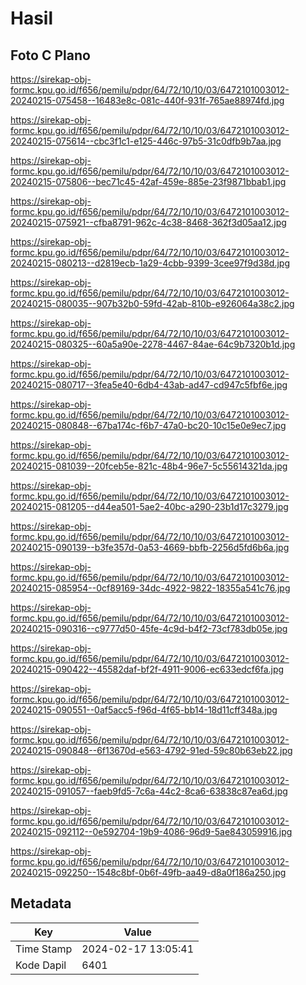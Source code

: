 # Hasil

## Foto C Plano

https://sirekap-obj-formc.kpu.go.id/f656/pemilu/pdpr/64/72/10/10/03/6472101003012-20240215-075458--16483e8c-081c-440f-931f-765ae88974fd.jpg

https://sirekap-obj-formc.kpu.go.id/f656/pemilu/pdpr/64/72/10/10/03/6472101003012-20240215-075614--cbc3f1c1-e125-446c-97b5-31c0dfb9b7aa.jpg

https://sirekap-obj-formc.kpu.go.id/f656/pemilu/pdpr/64/72/10/10/03/6472101003012-20240215-075806--bec71c45-42af-459e-885e-23f9871bbab1.jpg

https://sirekap-obj-formc.kpu.go.id/f656/pemilu/pdpr/64/72/10/10/03/6472101003012-20240215-075921--cfba8791-962c-4c38-8468-362f3d05aa12.jpg

https://sirekap-obj-formc.kpu.go.id/f656/pemilu/pdpr/64/72/10/10/03/6472101003012-20240215-080213--d2819ecb-1a29-4cbb-9399-3cee97f9d38d.jpg

https://sirekap-obj-formc.kpu.go.id/f656/pemilu/pdpr/64/72/10/10/03/6472101003012-20240215-080035--907b32b0-59fd-42ab-810b-e926064a38c2.jpg

https://sirekap-obj-formc.kpu.go.id/f656/pemilu/pdpr/64/72/10/10/03/6472101003012-20240215-080325--60a5a90e-2278-4467-84ae-64c9b7320b1d.jpg

https://sirekap-obj-formc.kpu.go.id/f656/pemilu/pdpr/64/72/10/10/03/6472101003012-20240215-080717--3fea5e40-6db4-43ab-ad47-cd947c5fbf6e.jpg

https://sirekap-obj-formc.kpu.go.id/f656/pemilu/pdpr/64/72/10/10/03/6472101003012-20240215-080848--67ba174c-f6b7-47a0-bc20-10c15e0e9ec7.jpg

https://sirekap-obj-formc.kpu.go.id/f656/pemilu/pdpr/64/72/10/10/03/6472101003012-20240215-081039--20fceb5e-821c-48b4-96e7-5c55614321da.jpg

https://sirekap-obj-formc.kpu.go.id/f656/pemilu/pdpr/64/72/10/10/03/6472101003012-20240215-081205--d44ea501-5ae2-40bc-a290-23b1d17c3279.jpg

https://sirekap-obj-formc.kpu.go.id/f656/pemilu/pdpr/64/72/10/10/03/6472101003012-20240215-090139--b3fe357d-0a53-4669-bbfb-2256d5fd6b6a.jpg

https://sirekap-obj-formc.kpu.go.id/f656/pemilu/pdpr/64/72/10/10/03/6472101003012-20240215-085954--0cf89169-34dc-4922-9822-18355a541c76.jpg

https://sirekap-obj-formc.kpu.go.id/f656/pemilu/pdpr/64/72/10/10/03/6472101003012-20240215-090316--c9777d50-45fe-4c9d-b4f2-73cf783db05e.jpg

https://sirekap-obj-formc.kpu.go.id/f656/pemilu/pdpr/64/72/10/10/03/6472101003012-20240215-090422--45582daf-bf2f-4911-9006-ec633edcf6fa.jpg

https://sirekap-obj-formc.kpu.go.id/f656/pemilu/pdpr/64/72/10/10/03/6472101003012-20240215-090551--0af5acc5-f96d-4f65-bb14-18d11cff348a.jpg

https://sirekap-obj-formc.kpu.go.id/f656/pemilu/pdpr/64/72/10/10/03/6472101003012-20240215-090848--6f13670d-e563-4792-91ed-59c80b63eb22.jpg

https://sirekap-obj-formc.kpu.go.id/f656/pemilu/pdpr/64/72/10/10/03/6472101003012-20240215-091057--faeb9fd5-7c6a-44c2-8ca6-63838c87ea6d.jpg

https://sirekap-obj-formc.kpu.go.id/f656/pemilu/pdpr/64/72/10/10/03/6472101003012-20240215-092112--0e592704-19b9-4086-96d9-5ae843059916.jpg

https://sirekap-obj-formc.kpu.go.id/f656/pemilu/pdpr/64/72/10/10/03/6472101003012-20240215-092250--1548c8bf-0b6f-49fb-aa49-d8a0f186a250.jpg


## Metadata

| Key        | Value               |
| ---------- | ------------------- |
| Time Stamp | 2024-02-17 13:05:41 |
| Kode Dapil | 6401                |



